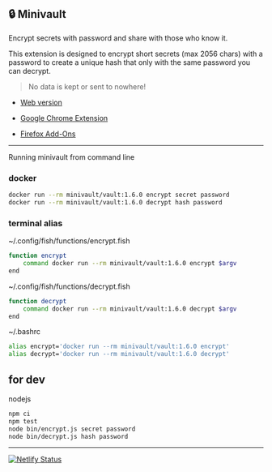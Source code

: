 ## 🔒 Minivault

Encrypt secrets with password and share with those who know it.

This extension is designed to encrypt short secrets (max 2056 chars) with a password to create a unique hash that only with the same password you can decrypt.

> No data is kept or sent to nowhere! 

* [Web version](https://minivault.netlify.app/)

* [Google Chrome Extension](https://chrome.google.com/webstore/detail/minivault/ecnpflgglffkleflcmefcmfpenlagjpk)

* [Firefox Add-Ons](https://addons.mozilla.org/en-US/firefox/addon/minivault/?src=search)

----

Running minivault from command line

### docker

 ```sh
docker run --rm minivault/vault:1.6.0 encrypt secret password
docker run --rm minivault/vault:1.6.0 decrypt hash password
```

### terminal alias

~/.config/fish/functions/encrypt.fish
```sh
function encrypt
    command docker run --rm minivault/vault:1.6.0 encrypt $argv
end
```

~/.config/fish/functions/decrypt.fish
```sh
function decrypt
    command docker run --rm minivault/vault:1.6.0 decrypt $argv
end
```

~/.bashrc
```sh
alias encrypt='docker run --rm minivault/vault:1.6.0 encrypt'
alias decrypt='docker run --rm minivault/vault:1.6.0 decrypt'
```

## for dev

nodejs
```sh
npm ci
npm test
node bin/encrypt.js secret password
node bin/decrypt.js hash password
```

----
[![Netlify Status](https://api.netlify.com/api/v1/badges/bd352089-df55-449c-933e-c546276550b0/deploy-status)](https://app.netlify.com/sites/minivault/deploys)

